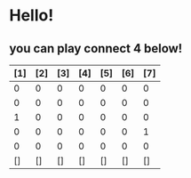
  # Hello!
  ## you can play connect 4 below!

  | [1] | [2] | [3] | [4] | [5] | [6] | [7] |
  | - | - | - | - | - | - | - |
  | 0 | 0 | 0 | 0 | 0 | 0 | 0 |
  | 0 | 0 | 0 | 0 | 0 | 0 | 0 |
  | 1 | 0 | 0 | 0 | 0 | 0 | 0 |
  | 0 | 0 | 0 | 0 | 0 | 0 | 1 |
  | 0 | 0 | 0 | 0 | 0 | 0 | 0 |
  | [] | [] | [] | [] | [] | [] | [] |
  
  